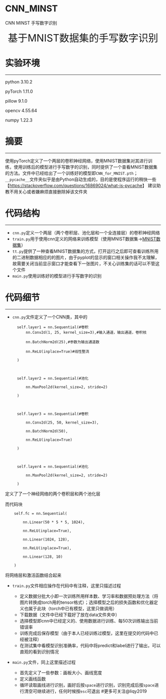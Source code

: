 # CNN_MINST
CNN MINST 手写数字识别
<div align='center' ><font size='6'>基于MNIST数据集的手写数字识别 </font></div>

# 实验环境

----

python 3.10.2

pyTorch 1.11.0

pillow 9.1.0

opencv 4.55.64

numpy 1.22.3

# 摘要

----

使用pyTorch定义了一个两层的卷积神经网络，使用MNIST数据集对其进行训练，使用训练后的模型进行手写数字的识别，同时提供了一个查看MNIST数据集的方法。文件中已经给出了一个训练好的模型即`CNN_for_MNIST.pth`；`__pycache__`文件夹似乎是由Python自动生成的，目的是使程序运行的稍快一些【<https://stackoverflow.com/questions/16869024/what-is-pycache>】
建议助教不用关心或者嫌麻烦直接删除掉该文件夹

# 代码结构

----

- `cnn.py`定义一个两层（两个卷积层、池化层和一个全连接层）的卷积神经网络
- `train.py`用于使用cnn定义的网络来训练模型（使用MNIST数据集->[MNIST数据集](http://yann.lecun.com/exdb/mnist/)）
- `tt.py`提供了一种查看MNIST数据集的方式，打开运行之后即可查看训练所用的二进制数据相应的的图片，由于pyplot的显示的窗口相关操作我不太理解，故需要关闭当前显示窗口才能查看下一张图片，不关心训练集的话可以不管这个文件
- `main.py`使用训练好的模型进行手写数字的识别

# 代码细节

----

- `cnn.py`文件定义了一个CNN类，其中的

        self.layer1 = nn.Sequential(#卷积
            nn.Conv2d(1, 25, kernel_size=3),#输入通道，输出通道，卷积核

            nn.BatchNorm2d(25),#参数为输出通道数

            nn.ReLU(inplace=True)#线性整流

        )



        self.layer2 = nn.Sequential(#池化

            nn.MaxPool2d(kernel_size=2, stride=2)

        )



        self.layer3 = nn.Sequential(#卷积

            nn.Conv2d(25, 50, kernel_size=3),

            nn.BatchNorm2d(50),

            nn.ReLU(inplace=True)

        )



        self.layer4 = nn.Sequential(#池化

            nn.MaxPool2d(kernel_size=2, stride=2)

        )

定义了了一个神经网络的两个卷积层和两个池化层

而代码块

        self.fc = nn.Sequential(

            nn.Linear(50 * 5 * 5, 1024),

            nn.ReLU(inplace=True),

            nn.Linear(1024, 128),

            nn.ReLU(inplace=True),

            nn.Linear(128, 10)

        )
将网络层和激活函数结合起来

- `train.py`文件相应操作在代码中有注释，这里只描述过程

  - 定义数据分批大小即一次训练所用样本数、学习率和数据预处理方法（将图片转换成torch用的tensor格式）；选择模型之后的损失函数和优化器定义也属于此块（torch中已有模型，这里只做调用）
  - 下载数据（文件中已经下载好了放在data文件夹中）
  - 选择模型即cnn中已经定义的、使用数据进行训练、每50次训练输出当前错误率
  - 训练完成后保存模型（由于本人已经训练过模型，这里在提交的代码中已经被注释）
  - 在测试集中看模型识别准确率，代码中将predict和label进行了输出，可以直观的看到识别情况

- `main.py`文件，同上这里描述过程

  - 首先定义了一些参数：画板大小、画线宽度
  - 定义画线函数
  - 循环读取画线进行识别，画好后按`space`进行识别，识别完成后按`space`进行清空可继续进行，任何时候按`esc`可退出
#更多可关注@liqy2019
